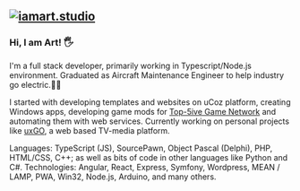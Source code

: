 ## [![iamart.studio](https://iamart.studio/assets/logo.png)](https://iamart.studio)
### Hi, I am Art! 🖐
I'm a full stack developer, primarily working in Typescript/Node.js environment. Graduated as Aircraft Maintenance Engineer to help industry go electric.🙌🛫

I started with developing templates and websites on uCoz platform, creating Windows apps, developing game mods for [Top-5ive Game Network](http://web.archive.org/web/20130903182730/http://top-5ive.net/) and automating them with web services. Currently working on personal projects like [uxGO](https://uxgo.tv), a web based TV-media platform.

Languages: TypeScript (JS), SourcePawn, Object Pascal (Delphi), PHP, HTML/CSS, C++; as well as bits of code in other languages like Python and C#.
Technologies: Angular, React, Express, Symfony, Wordpress, MEAN / LAMP, PWA, Win32, Node.js, Arduino, and many others.
